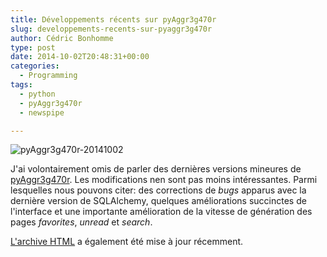 ```yaml
---
title: Développements récents sur pyAggr3g470r
slug: developpements-recents-sur-pyaggr3g470r
author: Cédric Bonhomme
type: post
date: 2014-10-02T20:48:31+00:00
categories:
  - Programming
tags:
  - python
  - pyAggr3g470r
  - newspipe

---
```

![pyAggr3g470r-20141002](/images/blog/2014/10/pyAggr3g470r-20141002.png)

J'ai volontairement omis de parler des dernières versions mineures de
[pyAggr3g470r][1]. Les modifications nen sont pas moins intéressantes.
Parmi lesquelles nous pouvons citer: des corrections de _bugs_ apparus avec la
dernière version de SQLAlchemy, quelques améliorations succinctes de l'interface
et une importante amélioration de la vitesse de génération des pages
_favorites_, _unread_ et _search_.

[L'archive HTML][2] a également été mise à jour récemment.

 [1]: https://git.sr.ht/~cedric/pyAggr3g470r
 [2]: https://log.cedricbonhomme.org